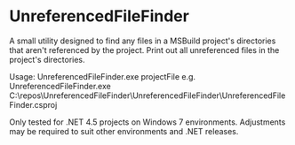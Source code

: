 # UnreferencedFileFinder

A small utility designed to find any files in a MSBuild project's directories that aren't referenced by the project.
Print out all unreferenced files in the project's directories.



Usage: UnreferencedFileFinder.exe projectFile
  e.g. UnreferencedFileFinder.exe C:\repos\UnreferencedFileFinder\UnreferencedFileFinder\UnreferencedFileFinder.csproj



Only tested for .NET 4.5 projects on Windows 7 environments. Adjustments may be required to suit other environments and .NET releases.

